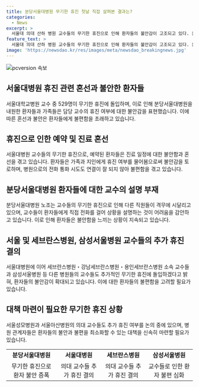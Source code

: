 ```yaml
---
title: 분당서울대병원 무기한 휴진 첫날 직접 살펴본 결과는?
categories:
  - News
excerpt: >
  서울대 의대 산하 병원 교수들의 무기한 휴진으로 인해 환자들의 불안감이 고조되고 있다. 분당서울대병원에 찾은 환자들은 예약취소와 진료 중단으로 인한 불만을 털어놓았다. 병원 측은 교수들이 환자들에게 직접 전화해서 상황을 설명하고 있다고 밝혔지만, 이로 인해 혼선이 발생하기도 했다. 노조는 일방적인 휴진 방침 철회를 요구하고 있으며, 세브란스병원, 강남세브란스병원, 용인세브란스병원, 삼성서울병원, 서울성모병원, 서울아산병원 등 다른 의료기관의 교수들도 추가 휴진 여부를 논의 중이라고 전해졌다.
feature_text: >
  서울대 의대 산하 병원 교수들의 무기한 휴진으로 인해 환자들의 불안감이 고조되고 있다. 분당서울대병원에 찾은 환자들은 예약취소와 진료 중단으로 인한 불만을 털어놓았다. 병원 측은 교수들이 환자들에게 직접 전화해서 상황을 설명하고 있다고 밝혔지만, 이로 인해 혼선이 발생하기도 했다. 노조는 일방적인 휴진 방침 철회를 요구하고 있으며, 세브란스병원, 강남세브란스병원, 용인세브란스병원, 삼성서울병원, 서울성모병원, 서울아산병원 등 다른 의료기관의 교수들도 추가 휴진 여부를 논의 중이라고 전해졌다.
image: 'https://newsdao.kr/res/images/meta/newsdao_breakingnews.jpg'
---
```


<p><img src="https://newsdao.kr/res/images/meta/newsdao_breakingnews.jpg" alt="pcversion 속보" /></p>

<h2 data-ke-size="size26">서울대병원 휴진 관련 혼선과 불안한 환자들</h2>

<p data-ke-size="size16">서울대학교병원 교수 중 529명이 무기한 휴진에 돌입하며, 이로 인해 분당서울대병원을 내원한 환자들과 가족들은 담당 교수의 휴진 여부에 대한 불안감을 표현했습니다. 이에 따른 혼선과 불안은 환자들에게 불편함을 초래하고 있습니다.</p>

<h2 data-ke-size="size26">휴진으로 인한 예약 및 진료 혼선</h2>

<p data-ke-size="size16">서울대병원 교수들의 무기한 휴진으로, 예약된 환자들은 진료 일정에 대한 불안함과 혼선을 겪고 있습니다. 환자들은 가족과 지인에게 휴진 여부를 물어봄으로써 불안감을 토로하며, 병원으로의 전화 통화 시도도 연결이 잘 되지 않아 불편함을 겪고 있습니다.</p>

<h2 data-ke-size="size26">분당서울대병원 환자들에 대한 교수의 설명 부재</h2>

<p data-ke-size="size16">분당서울대병원 노조는 교수들의 무기한 휴진으로 인해 다른 직원들이 격무에 시달리고 있으며, 교수들이 환자들에게 직접 전화를 걸어 상황을 설명하는 것이 어려움을 감안하고 있습니다. 이로 인해 환자들은 불안함을 느끼는 상황이 지속되고 있습니다.</p>

<h2 data-ke-size="size26">서울 및 세브란스병원, 삼성서울병원 교수들의 추가 휴진 결의</h2>

<p data-ke-size="size16">서울대병원에 이어 세브란스병원・강남세브란스병원・용인세브란스병원 소속 교수들과 삼성서울병원 등 다른 병원들의 교수들도 추가적인 무기한 휴진에 돌입하겠다고 밝혀, 환자들의 불안감이 확대되고 있습니다. 이에 대한 환자들의 불편함을 고려할 필요가 있습니다.</p>

<h2 data-ke-size="size26">대책 마련이 필요한 무기한 휴진 상황</h2>

<p data-ke-size="size16">서울성모병원과 서울아산병원의 의대 교수들도 추가 휴진 여부를 논의 중에 있으며, 병원 관계자들은 환자들의 불안과 불편을 최소화할 수 있는 대책을 신속히 마련할 필요가 있습니다.</p>

<table>
    <tr>
        <td style="text-align: center; height: 17px;"><b>분당서울대병원</b></td>
        <td style="text-align: center; height: 17px;"><b>서울대병원</b></td>
        <td style="text-align: center; height: 17px;"><b>세브란스병원</b></td>
        <td style="text-align: center; height: 17px;"><b>삼성서울병원</b></td>
    </tr>
    <tr>
        <td style="text-align: center; height: 17px;">무기한 휴진으로 환자 불안 증폭</td>
        <td style="text-align: center; height: 17px;">의대 교수들 추가 휴진 결의</td>
        <td style="text-align: center; height: 17px;">의대 교수들 추가 휴진 결의</td>
        <td style="text-align: center; height: 17px;">교수들로 인한 환자 불편 심화</td>
    </tr>
</table>

